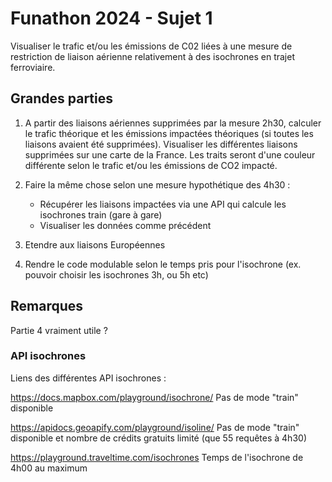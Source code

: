 # Funathon 2024 - Sujet 1

Visualiser le trafic et/ou les émissions de C02 liées à une mesure de restriction de liaison aérienne relativement à des isochrones en trajet ferroviaire.

## Grandes parties

1. A partir des liaisons aériennes supprimées par la mesure 2h30, calculer le trafic théorique et les émissions impactées théoriques (si toutes les liaisons avaient été supprimées). Visualiser les différentes liaisons supprimées sur une carte de la France. Les traits seront d'une couleur différente selon le trafic et/ou les émissions de CO2 impacté.

2. Faire la même chose selon une mesure hypothétique des 4h30 :
   - Récupérer les liaisons impactées via une API qui calcule les isochrones train (gare à gare)
   - Visualiser les données comme précédent

3. Etendre aux liaisons Européennes

4. Rendre le code modulable selon le temps pris pour l'isochrone (ex. pouvoir choisir les isochrones 3h, ou 5h etc)

## Remarques

Partie 4 vraiment utile ?

### API isochrones
Liens des différentes API isochrones :

https://docs.mapbox.com/playground/isochrone/
Pas de mode "train" disponible

https://apidocs.geoapify.com/playground/isoline/
Pas de mode "train" disponible et nombre de crédits gratuits limité (que 55 requêtes à 4h30)

https://playground.traveltime.com/isochrones
Temps de l'isochrone de 4h00 au maximum


